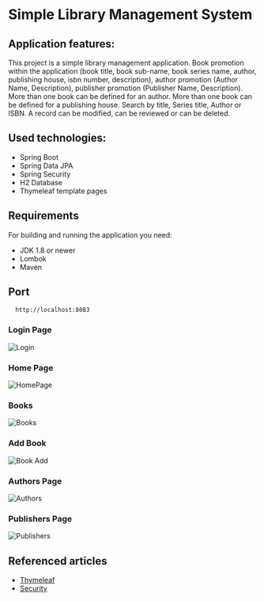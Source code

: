 # Simple Library Management System

## Application features:
This project is a simple library management application. Book promotion within the application (book title, book sub-name, book series
name, author, publishing house, isbn number, description), author promotion (Author Name, Description), publisher promotion (Publisher Name, Description).
More than one book can be defined for an author. More than one book can be defined for a publishing house. Search by title, Series title, Author or ISBN.
A record can be modified, can be reviewed or can be deleted.

## Used technologies:
- Spring Boot
- Spring Data JPA
- Spring Security
- H2 Database
- Thymeleaf template pages

## Requirements
For building and running the application you need:
- JDK 1.8 or newer
- Lombok
- Maven

## Port
```
  http://localhost:8083
```
### Login Page
![Login](https://github.com/mervenurgulbagci/Library-Project-with-SpringBoot-and-Thymeleaf/blob/master/img/loginPage.PNG)

### Home Page
![HomePage](https://github.com/mervenurgulbagci/Library-Project-with-SpringBoot-and-Thymeleaf/blob/master/img/homepage.JPG)

### Books
![Books](https://github.com/mervenurgulbagci/Library-Project-with-SpringBoot-and-Thymeleaf/blob/master/img/booksList.JPG)

### Add Book
![Book Add](https://github.com/mervenurgulbagci/Library-Project-with-SpringBoot-and-Thymeleaf/blob/master/img/addBook.PNG)

### Authors Page
![Authors](https://github.com/mervenurgulbagci/Library-Project-with-SpringBoot-and-Thymeleaf/blob/master/img/authorList.PNG)

### Publishers Page
![Publishers](https://github.com/mervenurgulbagci/Library-Project-with-SpringBoot-and-Thymeleaf/blob/master/img/publishers.PNG)

## Referenced articles
- [Thymeleaf](https://www.thymeleaf.org/doc/articles/layouts.html)
- [Security](https://www.thymeleaf.org/doc/articles/springsecurity.html)
